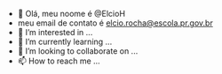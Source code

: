 - 👋 Olá, meu noome é @ElcioH
- meu email de contato é elcio.rocha@escola.pr.gov.br
- 👀 I’m interested in ...
- 🌱 I’m currently learning ...
- 💞️ I’m looking to collaborate on ...
- 📫 How to reach me ...

<!---
ElcioH/ElcioH is a ✨ special ✨ repository because its `README.md` (this file) appears on your GitHub profile.
You can click the Preview link to take a look at your changes.
--->
